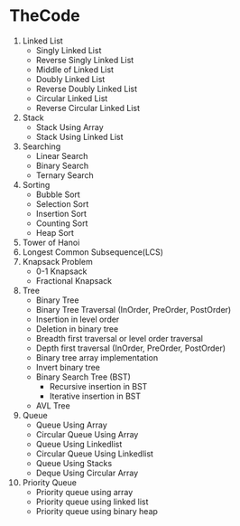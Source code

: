 # TheCode

1. Linked List
    - Singly Linked List
    - Reverse Singly Linked List
    - Middle of Linked List
    - Doubly Linked List
    - Reverse Doubly Linked List
    - Circular Linked List
    - Reverse Circular Linked List
2. Stack
    - Stack Using Array
    - Stack Using Linked List
3. Searching
    - Linear Search
    - Binary Search
    - Ternary Search
4. Sorting
    - Bubble Sort
    - Selection Sort
    - Insertion Sort
    - Counting Sort
    - Heap Sort
5. Tower of Hanoi
6. Longest Common Subsequence(LCS)
7. Knapsack Problem
    - 0-1 Knapsack
    - Fractional Knapsack
8. Tree
    - Binary Tree
    - Binary Tree Traversal (InOrder, PreOrder, PostOrder)
    - Insertion in level order
    - Deletion in binary tree
    - Breadth first traversal or level order traversal
    - Depth first traversal (InOrder, PreOrder, PostOrder)
    - Binary tree array implementation
    - Invert binary tree
    - Binary Search Tree (BST)
        - Recursive insertion in BST
        - Iterative insertion in BST
    - AVL Tree
9. Queue
    - Queue Using Array
    - Circular Queue Using Array
    - Queue Using Linkedlist
    - Circular Queue Using Linkedlist
    - Queue Using Stacks
    - Deque Using Circular Array
10. Priority Queue
    - Priority queue using array
    - Priority queue using linked list
    - Priority queue using binary heap
    